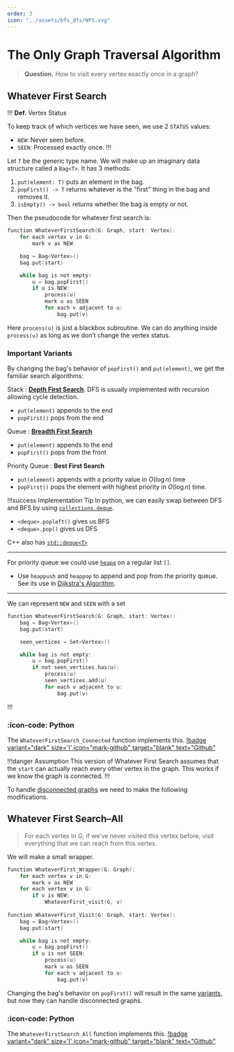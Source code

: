 ```yaml
---
order: 3
icon: "../assets/bfs_dfs/WFS.svg"
---
```


# The Only Graph Traversal Algorithm

> **Question.** How to visit every vertex exactly once in a graph?

## Whatever First Search

!!! **Def.** Vertex Status

To keep track of which vertices we have seen, we use 2 `STATUS` values:

- `NEW`: Never seen before.
- `SEEN`: Processed exactly once.
!!!

Let `T` be the generic type name. We will make up an imaginary data structure called a `Bag<T>`. It has 3 methods:

1. `put(element: T)` puts an element in the bag.
2. `popFirst() -> T` returns whatever is the "first" thing in the bag and removes it.
3. `isEmpty() -> bool` returns whether the bag is empty or not.

Then the pseudocode for whatever first search is:

```c
function WhateverFirstSearch(G: Graph, start: Vertex):
	for each vertex v in G:
		mark v as NEW

	bag = Bag<Vertex>()
	bag.put(start)

	while bag is not empty:
		u = bag.popFirst()
		if u is NEW:
			process(u) 
			mark u as SEEN
			for each v adjacent to u:
				bag.put(v)
```

Here `process(u)` is just a blackbox subroutine. We can do anything inside `process(u)` as long as we don’t change the vertex status.

### Important Variants

By changing the bag's behavior of `popFirst()` and `put(element)`, we get the familiar search algorithms:

Stack
:	[**Depth First Search**](./dfs.md). DFS is usually implemented with recursion allowing cycle detection. 
- `put(element)` appends to the end
- `popFirst()` pops from the end

Queue
:	[**Breadth First Search**](./bfs.md)
- `put(element)` appends to the end
- `popFirst()` pops from the front

Priority Queue
:	**Best First Search**
- `put(element)` appends with a priority value in $O(\log n)$ time
- `popFirst()` pops the element with highest priority in $O(\log n)$ time. 

!!!success Implementation Tip
In python, we can easily swap between DFS and BFS by using [`collections.deque`](https://docs.python.org/3/library/collections.html#collections.deque).
- `<deque>.popleft()` gives us BFS
- `<deque>.pop()` gives us DFS
  
C++ also has [`std::deque<T>`](https://cplusplus.com/reference/deque/deque/)

---

For priority queue we could use [`heapq`](https://docs.python.org/3/library/heapq.html#module-heapq) on a regular list `[]`.
- Use `heappush` and `heappop` to append and pop from the priority queue. See its use in [Dijkstra's Algorithm](https://github.com/tomli380576/ECS122A-Algorithms-python-implementation/blob/5a7df2b8860fca70fa0f15713fa7d25610accb74/Implementations/SSSP-Dijkstras.py#L31-L50).

---

We can represent `NEW` and `SEEN` with a set

```c #5
function WhateverFirstSearch(G: Graph, start: Vertex):
	bag = Bag<Vertex>()
	bag.put(start)

	seen_vertices = Set<Vertex>()

	while bag is not empty:
		u = bag.popFirst()
		if not seen_vertices.has(u):
			process(u) 
			seen_vertices.add(u)
			for each v adjacent to u:
				bag.put(v)
```
!!!

### :icon-code: Python

The `WhateverFirstSearch_Connected` function implements this. [!badge variant="dark" size='l' icon="mark-github" target="blank" text="Github"](https://github.com/tomli380576/ECS122A-Algorithms-python-implementation/blob/main/Implementations/whateverFirstSearch.py)

!!!danger Assumption
This version of Whatever First Search assumes that the `start` can actually reach every other vertex in the graph. This works if we know the graph is connected.
!!!

To handle [disconnected graphs](https://mathworld.wolfram.com/DisconnectedGraph.html#:~:text=A%20graph%20is%20said%20to,has%20those%20nodes%20as%20endpoints.) we need to make the following modifications.

## Whatever First Search–All

> For each vertex in $G$, if we’ve never visited this vertex before, visit everything that we can reach from this vertex.
> 

We will make a small wrapper.

```c #1-6
function WhateverFirst_Wrapper(G: Graph):
	for each vertex v in G:
		mark v as NEW
	for each vertex v in G:
		if v is NEW:
			WhateverFirst_visit(G, v)
			
function WhateverFirst_Visit(G: Graph, start: Vertex):
	bag = Bag<Vertex>()
	bag.put(start)

	while bag is not empty:
		u = bag.popFirst()
		if u is not SEEN:
			process(u)
			mark u as SEEN
			for each v adjacent to u:
				bag.put(v)
```

Changing the bag's behavior on `popFirst()` will result in the same [variants](#important-variants), but now they can handle disconnected graphs.

### :icon-code: Python

The `WhateverFirstSearch_All` function implements this. 
[!badge variant="dark" size='l' icon="mark-github" target="blank" text="Github"](https://github.com/tomli380576/ECS122A-Algorithms-python-implementation/blob/main/Implementations/whateverFirstSearch.py)
